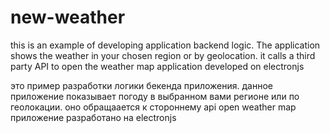 # new-weather

this is an example of developing application backend logic.
The application shows the weather in your chosen region or by geolocation.
it calls a third party API to open the weather map
application developed on electronjs

это пример разработки логики бекенда приложения.
данное приложение показывает погоду в выбранном вами регионе или по геолокации. 
оно обращаается к стороннему api open weather map
приложение разработано на electronjs
